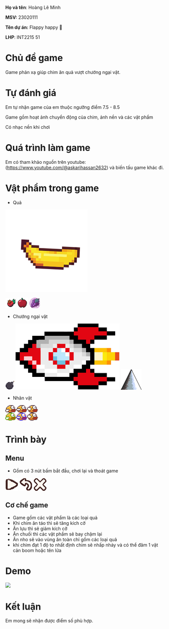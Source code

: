**Họ và tên**: Hoàng Lê Minh

**MSV:** 23020111

**Tên dự án:** Flappy happy 🐥

**LHP**: INT2215 51

# Chủ đề game

Game phản xạ giúp chim ăn quả vượt chướng ngại vật.

# Tự đánh giá

Em tự nhận game của em thuộc ngưỡng điểm 7.5 - 8.5

Game gồm hoạt ảnh chuyển động của chim, ảnh nền và các vật phẩm

Có nhạc nền khi chơi

# Quá trình làm game
Em có tham khảo nguồn trên youtube: (https://www.youtube.com/@askarihassan2632) và biến tấu game khác đi.

# Vật phẩm trong game

* Quả
  
![alt](https://github.com/hlminh05/gamechat/blob/main/img/bnn.png)

![alt](https://github.com/hlminh05/gamechat/blob/main/img/luu.png) ![alt](https://github.com/hlminh05/gamechat/blob/main/img/apple.png) ![alt](https://github.com/hlminh05/gamechat/blob/main/img/special.png)

* Chướng ngại vật

![alt](https://github.com/hlminh05/gamechat/blob/main/img/bomb.png) ![alt](https://github.com/hlminh05/gamechat/blob/main/img/rocket.png) ![alt](https://github.com/hlminh05/gamechat/blob/main/img/sword.png)

* Nhân vật

![alt](https://github.com/hlminh05/gamechat/blob/main/img/chim.png)
  
# Trình bày

## Menu
 * Gồm có 3 nút bấm bắt đầu, chơi lại và thoát game

![alt](https://github.com/hlminh05/gamechat/blob/main/img/play.png)     ![alt](https://github.com/hlminh05/gamechat/blob/main/img/return.png)    ![alt](https://github.com/hlminh05/gamechat/blob/main/img/exit.png)
   
## Cơ chế game
 * Game gồm các vật phẩm là các loại quả
 * Khi chim ăn táo thì sẽ tăng kích cỡ
 * Ăn lựu thì sẽ giảm kích cỡ
 * Ăn chuối thì các vật phẩm sẽ bay chậm lại
 * Ăn nho sẽ vào vùng ăn toàn chỉ gồm các loại quả
 * khi chim đạt 1 độ to nhất định chim sẽ nhấp nháy và có thể đâm 1 vật cản boom hoặc tên lửa



# Demo

[![](https://img.youtube.com/vi/ZmhfOwZV8aQ/maxresdefault.jpg)](https://www.youtube.com/watch?v=ZmhfOwZV8aQ)

# Kết luận
Em mong sẽ nhận được điểm số phù hợp.






